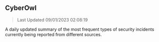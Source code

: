 ## CyberOwl 
> Last Updated 09/01/2023 02:08:19 


A daily updated summary of the most frequent types of security incidents currently being reported from different sources.

